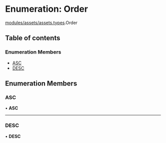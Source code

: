 # Enumeration: Order

[modules/assets/assets.types](../modules/modules_assets_assets_types.md).Order

## Table of contents

### Enumeration Members

- [ASC](modules_assets_assets_types.Order.md#asc)
- [DESC](modules_assets_assets_types.Order.md#desc)

## Enumeration Members

### ASC

• **ASC**

___

### DESC

• **DESC**
